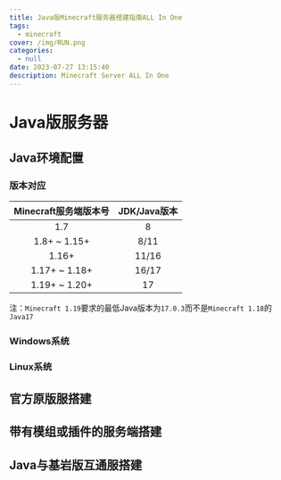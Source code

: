 ```yaml
---
title: Java版Minecraft服务器搭建指南ALL In One
tags:
  - minecraft
cover: /img/RUN.png
categories:
  - null
date: 2023-07-27 13:15:40
description: Minecraft Server ALL In One
---
```

# Java版服务器
## Java环境配置
### 版本对应
| Minecraft服务端版本号  | 	JDK/Java版本  |
| :------------: | :------------: |
| 1.7  | 8  |
| 1.8+ ~ 1.15+  | 8/11  |
| 1.16+  | 11/16  |
| 1.17+ ~ 1.18+  | 16/17  |
| 1.19+ ~ 1.20+  | 17  |

注：`Minecraft 1.19`要求的最低Java版本为`17.0.3`而不是`Minecraft 1.18`的`Java17`

### Windows系统

### Linux系统

## 官方原版服搭建

## 带有模组或插件的服务端搭建

## Java与基岩版互通服搭建
